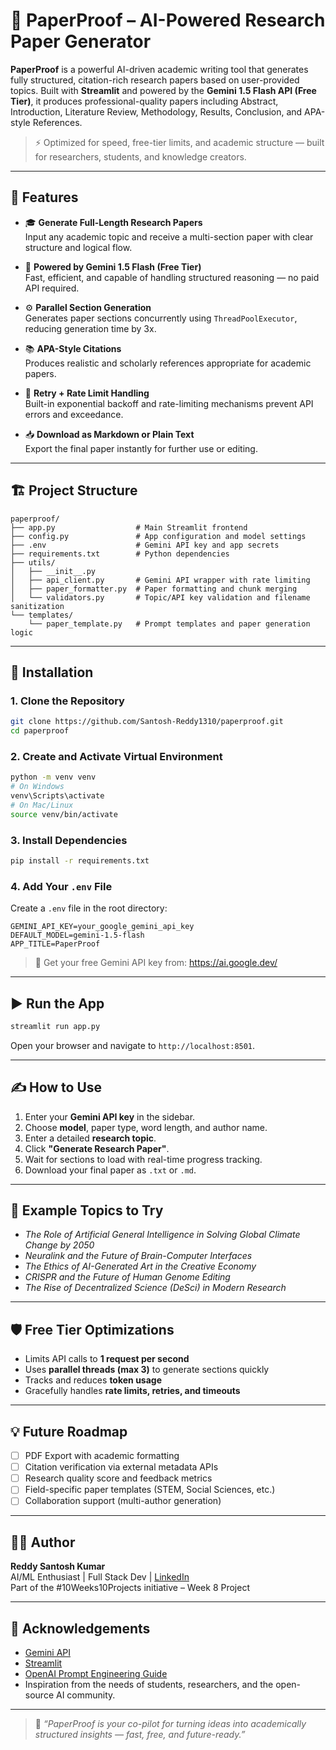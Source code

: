 # 📄 PaperProof – AI-Powered Research Paper Generator

**PaperProof** is a powerful AI-driven academic writing tool that generates fully structured, citation-rich research papers based on user-provided topics. Built with **Streamlit** and powered by the **Gemini 1.5 Flash API (Free Tier)**, it produces professional-quality papers including Abstract, Introduction, Literature Review, Methodology, Results, Conclusion, and APA-style References.

> ⚡ Optimized for speed, free-tier limits, and academic structure — built for researchers, students, and knowledge creators.

---

## 🚀 Features

- 🎓 **Generate Full-Length Research Papers**  
  Input any academic topic and receive a multi-section paper with clear structure and logical flow.

- 🧠 **Powered by Gemini 1.5 Flash (Free Tier)**  
  Fast, efficient, and capable of handling structured reasoning — no paid API required.

- ⚙️ **Parallel Section Generation**  
  Generates paper sections concurrently using `ThreadPoolExecutor`, reducing generation time by 3x.

- 📚 **APA-Style Citations**  
  Produces realistic and scholarly references appropriate for academic papers.

- 🔄 **Retry + Rate Limit Handling**  
  Built-in exponential backoff and rate-limiting mechanisms prevent API errors and exceedance.

- 📥 **Download as Markdown or Plain Text**  
  Export the final paper instantly for further use or editing.

---

## 🏗️ Project Structure

```
paperproof/
├── app.py                  # Main Streamlit frontend
├── config.py               # App configuration and model settings
├── .env                    # Gemini API key and app secrets
├── requirements.txt        # Python dependencies
├── utils/
│   ├── __init__.py
│   ├── api_client.py       # Gemini API wrapper with rate limiting
│   ├── paper_formatter.py  # Paper formatting and chunk merging
│   └── validators.py       # Topic/API key validation and filename sanitization
└── templates/
    └── paper_template.py   # Prompt templates and paper generation logic
```

---

## 🔧 Installation

### 1. Clone the Repository

```bash
git clone https://github.com/Santosh-Reddy1310/paperproof.git
cd paperproof
```

### 2. Create and Activate Virtual Environment

```bash
python -m venv venv
# On Windows
venv\Scripts\activate
# On Mac/Linux
source venv/bin/activate
```

### 3. Install Dependencies

```bash
pip install -r requirements.txt
```

### 4. Add Your `.env` File

Create a `.env` file in the root directory:

```
GEMINI_API_KEY=your_google_gemini_api_key
DEFAULT_MODEL=gemini-1.5-flash
APP_TITLE=PaperProof
```

> 🔑 Get your free Gemini API key from: https://ai.google.dev/

---

## ▶️ Run the App

```bash
streamlit run app.py
```

Open your browser and navigate to `http://localhost:8501`.

---

## ✍️ How to Use

1. Enter your **Gemini API key** in the sidebar.
2. Choose **model**, paper type, word length, and author name.
3. Enter a detailed **research topic**.
4. Click **"Generate Research Paper"**.
5. Wait for sections to load with real-time progress tracking.
6. Download your final paper as `.txt` or `.md`.

---

## 🧠 Example Topics to Try

- *The Role of Artificial General Intelligence in Solving Global Climate Change by 2050*
- *Neuralink and the Future of Brain-Computer Interfaces*
- *The Ethics of AI-Generated Art in the Creative Economy*
- *CRISPR and the Future of Human Genome Editing*
- *The Rise of Decentralized Science (DeSci) in Modern Research*

---

## 🛡️ Free Tier Optimizations

- Limits API calls to **1 request per second**
- Uses **parallel threads (max 3)** to generate sections quickly
- Tracks and reduces **token usage**
- Gracefully handles **rate limits, retries, and timeouts**

---

## 💡 Future Roadmap

- [ ] PDF Export with academic formatting
- [ ] Citation verification via external metadata APIs
- [ ] Research quality score and feedback metrics
- [ ] Field-specific paper templates (STEM, Social Sciences, etc.)
- [ ] Collaboration support (multi-author generation)

---

## 🧑‍💻 Author

**Reddy Santosh Kumar**  
AI/ML Enthusiast | Full Stack Dev | [LinkedIn](https://www.linkedin.com/in/reddy-santosh-kumar-a5b9622a2/)  
Part of the #10Weeks10Projects initiative – Week 8 Project

---


## 🙌 Acknowledgements

- [Gemini API](https://ai.google.dev/)
- [Streamlit](https://streamlit.io/)
- [OpenAI Prompt Engineering Guide](https://platform.openai.com/docs/guides/prompt-engineering)
- Inspiration from the needs of students, researchers, and the open-source AI community.

---

> 🧠 *“PaperProof is your co-pilot for turning ideas into academically structured insights — fast, free, and future-ready.”*
